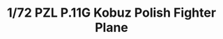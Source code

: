 ---
layout: product
title: "1/72 PZL P.11G Kobuz Polish Fighter Plane"
price: "1500" 
desc: "Maketa"
img_path: "/assets/img/IBG72523.webp"
brand: "IBG Models"
available: false
special_offer: false
new: false
soon: false
cat: "010000"
subcat: "015500"
subsubcat: "0N/A"
sifra: "IBG72523"
popular: false
spec: false
---
